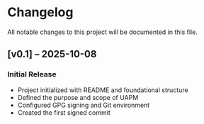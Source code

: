 # Changelog

All notable changes to this project will be documented in this file.

## [v0.1] – 2025-10-08
### Initial Release
- Project initialized with README and foundational structure
- Defined the purpose and scope of UAPM
- Configured GPG signing and Git environment
- Created the first signed commit

